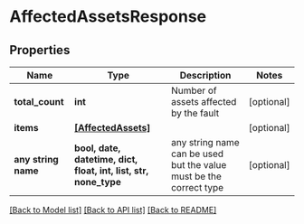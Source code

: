# AffectedAssetsResponse


## Properties
Name | Type | Description | Notes
------------ | ------------- | ------------- | -------------
**total_count** | **int** | Number of assets affected by the fault | [optional] 
**items** | [**[AffectedAssets]**](AffectedAssets.md) |  | [optional] 
**any string name** | **bool, date, datetime, dict, float, int, list, str, none_type** | any string name can be used but the value must be the correct type | [optional]

[[Back to Model list]](../README.md#documentation-for-models) [[Back to API list]](../README.md#documentation-for-api-endpoints) [[Back to README]](../README.md)


